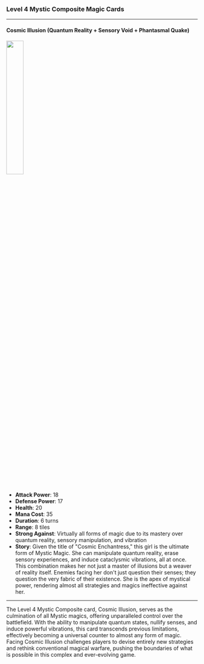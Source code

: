 ### Level 4 Mystic Composite Magic Cards

---

#### Cosmic Illusion (Quantum Reality + Sensory Void + Phantasmal Quake)
  <img src="./Harbinger of the Cosmos.png" width="30%"></img>

- **Attack Power**: 18
- **Defense Power**: 17
- **Health**: 20
- **Mana Cost**: 35
- **Duration**: 6 turns
- **Range**: 8 tiles
- **Strong Against**: Virtually all forms of magic due to its mastery over quantum reality, sensory manipulation, and vibration
- **Story**: Given the title of "Cosmic Enchantress," this girl is the ultimate form of Mystic Magic. She can manipulate quantum reality, erase sensory experiences, and induce cataclysmic vibrations, all at once. This combination makes her not just a master of illusions but a weaver of reality itself. Enemies facing her don't just question their senses; they question the very fabric of their existence. She is the apex of mystical power, rendering almost all strategies and magics ineffective against her.

---

The Level 4 Mystic Composite card, Cosmic Illusion, serves as the culmination of all Mystic magics, offering unparalleled control over the battlefield. With the ability to manipulate quantum states, nullify senses, and induce powerful vibrations, this card transcends previous limitations, effectively becoming a universal counter to almost any form of magic. Facing Cosmic Illusion challenges players to devise entirely new strategies and rethink conventional magical warfare, pushing the boundaries of what is possible in this complex and ever-evolving game.